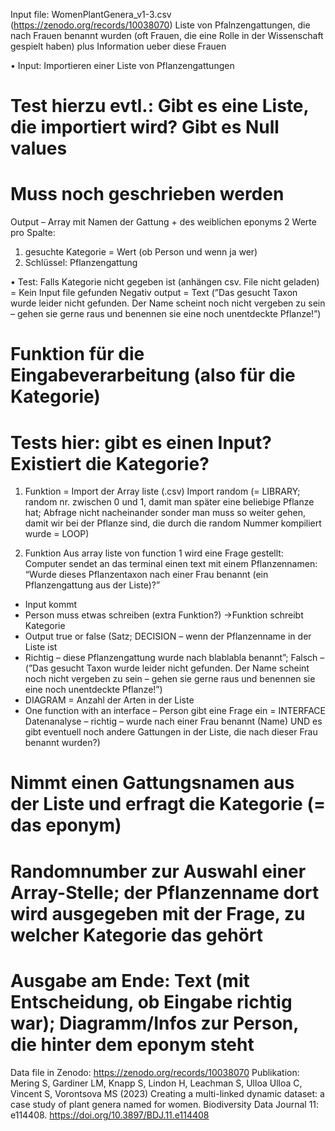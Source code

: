 Input file: WomenPlantGenera_v1-3.csv (https://zenodo.org/records/10038070)
Liste von Pfalnzengattungen, die nach Frauen benannt wurden (oft Frauen, die eine Rolle in der Wissenschaft gespielt haben) plus Information ueber diese Frauen


•	Input: Importieren einer Liste von Pflanzengattungen
# Test hierzu evtl.: Gibt es eine Liste, die importiert wird? Gibt es Null values
# Muss noch geschrieben werden

Output – Array mit Namen der Gattung + des weiblichen eponyms
2 Werte pro Spalte: 
1.	gesuchte Kategorie = Wert (ob Person und wenn ja wer)
2.	Schlüssel: Pflanzengattung 

•	Test:
Falls Kategorie nicht gegeben ist (anhängen csv. File nicht geladen) = Kein Input file gefunden
Negativ output = Text (”Das gesucht Taxon wurde leider nicht gefunden. Der Name scheint noch nicht vergeben zu sein – gehen sie gerne raus und benennen sie eine noch unentdeckte Pflanze!”)
# Funktion für die Eingabeverarbeitung (also für die Kategorie)
# Tests hier: gibt es einen Input? Existiert die Kategorie?

1.	Funktion = Import der Array liste (.csv)
Import random (= LIBRARY; random nr. zwischen 0 und 1, damit man später eine beliebige Pflanze hat; Abfrage nicht nacheinander sonder man muss so weiter gehen, damit wir bei der Pflanze sind, die durch die random Nummer kompiliert wurde = LOOP)

2.	Funktion
Aus array liste von function 1 wird eine Frage gestellt:
Computer sendet an das terminal einen text mit einem Pflanzennamen: “Wurde dieses Pflanzentaxon nach einer Frau benannt (ein Pflanzengattung aus der Liste)?”

-	Input kommt
-	Person muss etwas schreiben (extra Funktion?) ->Funktion schreibt Kategorie
-	Output true or false (Satz; DECISION – wenn der Pflanzenname in der Liste  ist 
-	Richtig – diese Pflanzengattung wurde nach blablabla benannt”; 
Falsch – (”Das gesucht Taxon wurde leider nicht gefunden. Der Name scheint noch nicht vergeben zu sein – gehen sie gerne raus und benennen sie eine noch unentdeckte Pflanze!”)
-	DIAGRAM = Anzahl der Arten in der Liste
-	One function with an interface – Person gibt eine Frage ein = INTERFACE
Datenanalyse – richtig – wurde nach einer Frau benannt (Name) UND es gibt eventuell noch andere Gattungen in der Liste, die nach dieser Frau benannt wurden?)

# Nimmt einen Gattungsnamen aus der Liste und erfragt die Kategorie (= das eponym)
# Randomnumber zur Auswahl einer Array-Stelle; der Pflanzenname dort wird ausgegeben mit der Frage, zu welcher Kategorie das gehört
# Ausgabe am Ende: Text (mit Entscheidung, ob Eingabe richtig war); Diagramm/Infos zur Person, die hinter dem eponym steht

Data file in Zenodo:
https://zenodo.org/records/10038070
Publikation:
Mering S, Gardiner LM, Knapp S, Lindon H, Leachman S, Ulloa Ulloa C, Vincent S, Vorontsova MS (2023) Creating a multi-linked dynamic dataset: a case study of plant genera named for women. Biodiversity Data Journal 11: e114408. https://doi.org/10.3897/BDJ.11.e114408
